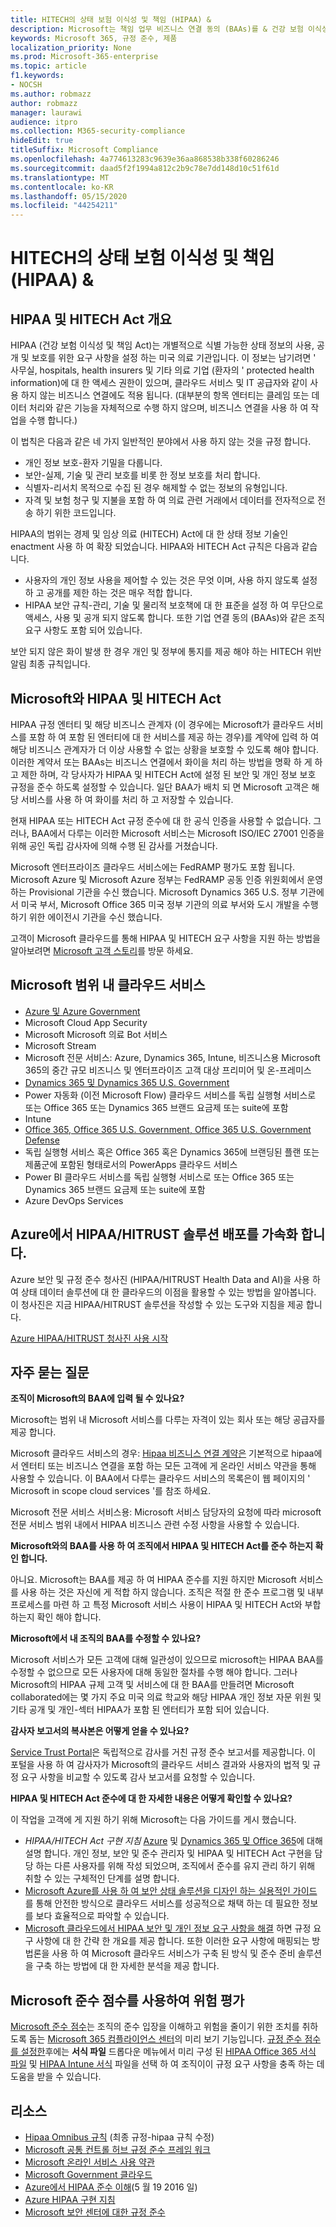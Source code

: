 ```yaml
---
title: HITECH의 상태 보험 이식성 및 책임 (HIPAA) &
description: Microsoft는 책임 업무 비즈니스 연결 동의 (BAAs)를 & 건강 보험 이식성을 제공 합니다.
keywords: Microsoft 365, 규정 준수, 제품
localization_priority: None
ms.prod: Microsoft-365-enterprise
ms.topic: article
f1.keywords:
- NOCSH
ms.author: robmazz
author: robmazz
manager: laurawi
audience: itpro
ms.collection: M365-security-compliance
hideEdit: true
titleSuffix: Microsoft Compliance
ms.openlocfilehash: 4a774613283c9639e36aa868538b338f60286246
ms.sourcegitcommit: daad5f2f1994a812c2b9c78e7dd148d10c51f61d
ms.translationtype: MT
ms.contentlocale: ko-KR
ms.lasthandoff: 05/15/2020
ms.locfileid: "44254211"
---
```

# <a name="health-insurance-portability-and-accountability-hipaa--hitech-acts"></a>HITECH의 상태 보험 이식성 및 책임 (HIPAA) &

## <a name="hipaa-and-the-hitech-act-overview"></a>HIPAA 및 HITECH Act 개요

HIPAA (건강 보험 이식성 및 책임 Act)는 개별적으로 식별 가능한 상태 정보의 사용, 공개 및 보호를 위한 요구 사항을 설정 하는 미국 의료 기관입니다. 이 정보는 남기려면 ' 사무실, hospitals, health insurers 및 기타 의료 기업 (환자의 ' protected health information)에 대 한 액세스 권한이 있으며, 클라우드 서비스 및 IT 공급자와 같이 사용 하지 않는 비즈니스 연결에도 적용 됩니다. (대부분의 항목 엔터티는 클레임 또는 데이터 처리와 같은 기능을 자체적으로 수행 하지 않으며, 비즈니스 연결을 사용 하 여 작업을 수행 합니다.)

이 법칙은 다음과 같은 네 가지 일반적인 분야에서 사용 하지 않는 것을 규정 합니다.

- 개인 정보 보호-환자 기밀을 다룹니다.
- 보안-실제, 기술 및 관리 보호를 비롯 한 정보 보호를 처리 합니다.
- 식별자-리서치 목적으로 수집 된 경우 해제할 수 없는 정보의 유형입니다.
- 자격 및 보험 청구 및 지불을 포함 하 여 의료 관련 거래에서 데이터를 전자적으로 전송 하기 위한 코드입니다.

HIPAA의 범위는 경제 및 임상 의료 (HITECH) Act에 대 한 상태 정보 기술인 enactment 사용 하 여 확장 되었습니다. HIPAA와 HITECH Act 규칙은 다음과 같습니다.

- 사용자의 개인 정보 사용을 제어할 수 있는 것은 무엇 이며, 사용 하지 않도록 설정 하 고 공개를 제한 하는 것은 매우 적합 합니다.
- HIPAA 보안 규칙-관리, 기술 및 물리적 보호책에 대 한 표준을 설정 하 여 무단으로 액세스, 사용 및 공개 되지 않도록 합니다. 또한 기업 연결 동의 (BAAs)와 같은 조직 요구 사항도 포함 되어 있습니다.

보안 되지 않은 화이 발생 한 경우 개인 및 정부에 통지를 제공 해야 하는 HITECH 위반 알림 최종 규칙입니다.

## <a name="microsoft-and-hipaa-and-the-hitech-act"></a>Microsoft와 HIPAA 및 HITECH Act

HIPAA 규정 엔터티 및 해당 비즈니스 관계자 (이 경우에는 Microsoft가 클라우드 서비스를 포함 하 여 포함 된 엔터티에 대 한 서비스를 제공 하는 경우)를 계약에 입력 하 여 해당 비즈니스 관계자가 더 이상 사용할 수 없는 상황을 보호할 수 있도록 해야 합니다. 이러한 계약서 또는 BAAs는 비즈니스 연결에서 화이을 처리 하는 방법을 명확 하 게 하 고 제한 하며, 각 당사자가 HIPAA 및 HITECH Act에 설정 된 보안 및 개인 정보 보호 규정을 준수 하도록 설정할 수 있습니다. 일단 BAA가 배치 되 면 Microsoft 고객은 해당 서비스를 사용 하 여 화이를 처리 하 고 저장할 수 있습니다.

현재 HIPAA 또는 HITECH Act 규정 준수에 대 한 공식 인증을 사용할 수 없습니다. 그러나, BAA에서 다루는 이러한 Microsoft 서비스는 Microsoft ISO/IEC 27001 인증을 위해 공인 독립 감사자에 의해 수행 된 감사를 거쳤습니다.

Microsoft 엔터프라이즈 클라우드 서비스에는 FedRAMP 평가도 포함 됩니다. Microsoft Azure 및 Microsoft Azure 정부는 FedRAMP 공동 인증 위원회에서 운영 하는 Provisional 기관을 수신 했습니다. Microsoft Dynamics 365 U.S. 정부 기관에서 미국 부서, Microsoft Office 365 미국 정부 기관의 의료 부서와 도시 개발을 수행 하기 위한 에이전시 기관을 수신 했습니다.

고객이 Microsoft 클라우드를 통해 HIPAA 및 HITECH 요구 사항을 지원 하는 방법을 알아보려면 [Microsoft 고객 스토리](https://customers.microsoft.com)를 방문 하세요.

## <a name="microsoft-in-scope-cloud-services"></a>Microsoft 범위 내 클라우드 서비스

- [Azure 및 Azure Government](https://aka.ms/AzureCompliance)
- Microsoft Cloud App Security
- Microsoft Microsoft 의료 Bot 서비스
- Microsoft Stream
- Microsoft 전문 서비스: Azure, Dynamics 365, Intune, 비즈니스용 Microsoft 365의 중간 규모 비즈니스 및 엔터프라이즈 고객 대상 프리미어 및 온-프레미스
- [Dynamics 365 및 Dynamics 365 U.S. Government](https://aka.ms/d365-compliance-list)
- Power 자동화 (이전 Microsoft Flow) 클라우드 서비스를 독립 실행형 서비스로 또는 Office 365 또는 Dynamics 365 브랜드 요금제 또는 suite에 포함
- Intune
- [Office 365, Office 365 U.S. Government, Office 365 U.S. Government Defense](https://go.microsoft.com/fwlink/p/?LinkID=2077751)
- 독립 실행형 서비스 혹은 Office 365 혹은 Dynamics 365에 브랜딩된 플랜 또는 제품군에 포함된 형태로서의 PowerApps 클라우드 서비스
- Power BI 클라우드 서비스를 독립 실행형 서비스로 또는 Office 365 또는 Dynamics 365 브랜드 요금제 또는 suite에 포함
- Azure DevOps Services

## <a name="accelerate-your-deployment-of-hipaahitrust-solutions-on-azure"></a>Azure에서 HIPAA/HITRUST 솔루션 배포를 가속화 합니다.

Azure 보안 및 규정 준수 청사진 (HIPAA/HITRUST Health Data and AI)을 사용 하 여 상태 데이터 솔루션에 대 한 클라우드의 이점을 활용할 수 있는 방법을 알아봅니다. 이 청사진은 지금 HIPAA/HITRUST 솔루션을 작성할 수 있는 도구와 지침을 제공 합니다.

[Azure HIPAA/HITRUST 청사진 사용 시작](https://docs.microsoft.com/azure/governance/blueprints/samples/hipaa-hitrust/)

## <a name="frequently-asked-questions"></a>자주 묻는 질문

**조직이 Microsoft의 BAA에 입력 될 수 있나요?**

Microsoft는 범위 내 Microsoft 서비스를 다루는 자격이 있는 회사 또는 해당 공급자를 제공 합니다.

Microsoft 클라우드 서비스의 경우: [Hipaa 비즈니스 연결 계약은](https://aka.ms/BAA) 기본적으로 hipaa에서 엔터티 또는 비즈니스 연결을 포함 하는 모든 고객에 게 온라인 서비스 약관을 통해 사용할 수 있습니다. 이 BAA에서 다루는 클라우드 서비스의 목록은이 웹 페이지의 ' Microsoft in scope cloud services '를 참조 하세요.

Microsoft 전문 서비스 서비스용: Microsoft 서비스 담당자의 요청에 따라 microsoft 전문 서비스 범위 내에서 HIPAA 비즈니스 관련 수정 사항을 사용할 수 있습니다.

**Microsoft와의 BAA를 사용 하 여 조직에서 HIPAA 및 HITECH Act를 준수 하는지 확인 합니다.**

아니요. Microsoft는 BAA를 제공 하 여 HIPAA 준수를 지원 하지만 Microsoft 서비스를 사용 하는 것은 자신에 게 적합 하지 않습니다. 조직은 적절 한 준수 프로그램 및 내부 프로세스를 마련 하 고 특정 Microsoft 서비스 사용이 HIPAA 및 HITECH Act와 부합 하는지 확인 해야 합니다.

**Microsoft에서 내 조직의 BAA를 수정할 수 있나요?**

Microsoft 서비스가 모든 고객에 대해 일관성이 있으므로 microsoft는 HIPAA BAA를 수정할 수 없으므로 모든 사용자에 대해 동일한 절차를 수행 해야 합니다. 그러나 Microsoft의 HIPAA 규제 고객 및 서비스에 대 한 BAA를 만들려면 Microsoft collaborated에는 몇 가지 주요 미국 의료 학교와 해당 HIPAA 개인 정보 자문 위원 및 기타 공개 및 개인-섹터 HIPAA가 포함 된 엔터티가 포함 되어 있습니다.

**감사자 보고서의 복사본은 어떻게 얻을 수 있나요?**

[Service Trust Portal](https://www.microsoft.com/trustcenter/STP/default.aspx)은 독립적으로 감사를 거친 규정 준수 보고서를 제공합니다. 이 포털을 사용 하 여 감사자가 Microsoft의 클라우드 서비스 결과와 사용자의 법적 및 규정 요구 사항을 비교할 수 있도록 감사 보고서를 요청할 수 있습니다.

**HIPAA 및 HITECH Act 준수에 대 한 자세한 내용은 어떻게 확인할 수 있나요?**

이 작업을 고객에 게 지원 하기 위해 Microsoft는 다음 가이드를 게시 했습니다.

- *HIPAA/HITECH Act 구현 지침* [Azure](https://aka.ms/azurehipaaguidance) 및 [Dynamics 365 및 Office 365](https://go.microsoft.com/fwlink/?LinkID=257510)에 대해 설명 합니다. 개인 정보, 보안 및 준수 관리자 및 HIPAA 및 HITECH Act 구현을 담당 하는 다른 사용자를 위해 작성 되었으며, 조직에서 준수를 유지 관리 하기 위해 취할 수 있는 구체적인 단계를 설명 합니다.
- [Microsoft Azure를 사용 하 여 보안 상태 솔루션을 디자인 하는 실용적인 가이드](https://aka.ms/azureindustrysecurity) 를 통해 안전한 방식으로 클라우드 서비스를 성공적으로 채택 하는 데 필요한 정보를 보다 효율적으로 파악할 수 있습니다.
- [Microsoft 클라우드에서 HIPAA 보안 및 개인 정보 요구 사항을 해결](https://smb.blob.core.windows.net/smbproduction/Content/Microsoft_Cloud_Healthcare_HIPAA_Security_Privacy.pdf) 하면 규정 요구 사항에 대 한 간략 한 개요를 제공 합니다. 또한 이러한 요구 사항에 매핑되는 방법론을 사용 하 여 Microsoft 클라우드 서비스가 구축 된 방식 및 준수 준비 솔루션을 구축 하는 방법에 대 한 자세한 분석을 제공 합니다.

## <a name="use-microsoft-compliance-score-to-assess-your-risk"></a>Microsoft 준수 점수를 사용하여 위험 평가

[Microsoft 준수 점수](compliance-score.md)는 조직의 준수 입장을 이해하고 위험을 줄이기 위한 조치를 취하도록 돕는 [Microsoft 365 컴플라이언스 센터](microsoft-365-compliance-center.md)의 미리 보기 기능입니다. [규정 준수 점수를 설정한](compliance-score-setup.md)후에는 **서식 파일** 드롭다운 메뉴에서 미리 구성 된 [HIPAA Office 365 서식 파일](https://go.microsoft.com/fwlink/?linkid=2118005) 및 [HIPAA Intune 서식](https://go.microsoft.com/fwlink/?linkid=2118006) 파일을 선택 하 여 조직이이 규정 요구 사항을 충족 하는 데 도움을 받을 수 있습니다.

## <a name="resources"></a>리소스

- [Hipaa Omnibus 규칙](https://aka.ms/HIPAA-omnibus) (최종 규정-hipaa 규칙 수정)
- [Microsoft 공통 컨트롤 허브 규정 준수 프레임 워크](https://www.microsoft.com/trustcenter/common-controls-hub)
- [Microsoft 온라인 서비스 사용 약관](https://aka.ms/Online-Services-Terms)
- [Microsoft Government 클라우드](https://go.microsoft.com/fwlink/p/?linkid=2087246)
- [Azure에서 HIPAA 준수 이해](https://www.youtube.com/embed/6ptdye1LZ5k?autoplay=0)(5 월 19 2016 일)
- [Azure HIPAA 구현 지침](https://aka.ms/azure-hipaa-guide)
- [Microsoft 보안 센터에 대한 규정 준수](https://www.microsoft.com/trust-center/compliance/compliance-overview)
